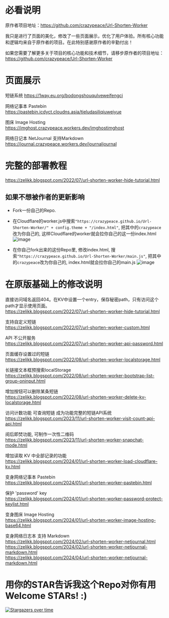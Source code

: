 # 必看说明
原作者项目地址：https://github.com/crazypeace/Url-Shorten-Worker

我只是进行了页面的美化，修改了一些页面展示，优化了用户体验。所有核心功能和逻辑均来自于原作者的项目。在此特别感谢原作者的辛勤付出！

如果您需要了解更多关于项目的核心功能和技术细节，请移步原作者的项目地址：https://github.com/crazypeace/Url-Shorten-Worker

# 页面展示













短链系统 https://1way.eu.org/bodongshouqulveweifengci

网络记事本 Pastebin https://pastebin.icdyct.cloudns.asia/tieludasiliqiuweiyue

图床 Image Hosting https://imghost.crazypeace.workers.dev/imghostimghost

网络日记本 NetJournal 支持Markdown https://journal.crazypeace.workers.dev/journaljournal

# 完整的部署教程
https://zelikk.blogspot.com/2022/07/url-shorten-worker-hide-tutorial.html

## 如果不想被作者的更新影响
- Fork一份自己的Repo.
  
- 在Cloudflare的worker.js中搜索`"https://crazypeace.github.io/Url-Shorten-Worker/" + config.theme + "/index.html"`, 把其中的`crazypeace`改为你自己的, 这样Cloudflare的worker就会拉你自己的这一份index.html
  ![image](https://github.com/crazypeace/Url-Shorten-Worker/assets/665889/c98ca134-2809-4490-b9f7-ac27ba735e2e)

- 在你自己fork出来的这份Repo里, 修改index.html, 搜索`"https://crazypeace.github.io/Url-Shorten-Worker/main.js"`, 把其中的`crazypeace`改为你自己的, index.html就会拉你自己的main.js
  ![image](https://github.com/crazypeace/Url-Shorten-Worker/assets/665889/5f283aa2-d57f-4679-a987-757f1590e8f9)


# 在原版基础上的修改说明
直接访问域名返回404。在KV中设置一个entry，保存秘密path，只有访问这个path才显示使用页面。  
https://zelikk.blogspot.com/2022/07/url-shorten-worker-hide-tutorial.html

支持自定义短链  
https://zelikk.blogspot.com/2022/07/url-shorten-worker-custom.html

API 不公开服务  
https://zelikk.blogspot.com/2022/07/url-shorten-worker-api-password.html

页面缓存设置过的短链  
https://zelikk.blogspot.com/2022/08/url-shorten-worker-localstorage.html

长链接文本框预搜索localStorage  
https://zelikk.blogspot.com/2022/08/url-shorten-worker-bootstrap-list-group-oninput.html

增加按钮可以删除某条短链  
https://zelikk.blogspot.com/2022/08/url-shorten-worker-delete-kv-localstorage.html

访问计数功能 可查询短链 成为功能完整的短链API系统  
https://zelikk.blogspot.com/2023/11/url-shorten-worker-visit-count-api-api.html

阅后即焚功能, 可制作一次性二维码  
https://zelikk.blogspot.com/2023/11/url-shorten-worker-snapchat-mode.html

增加读取 KV 中全部记录的功能  
https://zelikk.blogspot.com/2024/01/url-shorten-worker-load-cloudflare-kv.html

变身网络记事本 Pastebin  
https://zelikk.blogspot.com/2024/01/url-shorten-worker-pastebin.html

保护 'password' key  
https://zelikk.blogspot.com/2024/01/url-shorten-worker-password-protect-keylist.html

变身图床 Image Hosting  
https://zelikk.blogspot.com/2024/01/url-shorten-worker-image-hosting-base64.html

变身网络日志本 支持 Markdown  
https://zelikk.blogspot.com/2024/02/url-shorten-worker-netjournal.html  
https://zelikk.blogspot.com/2024/02/url-shorten-worker-netjournal-markdown.html  
https://zelikk.blogspot.com/2024/04/url-shorten-worker-netjournal-markdown.html

# 用你的STAR告诉我这个Repo对你有用 Welcome STARs! :)
[![Stargazers over time](https://starchart.cc/crazypeace/Url-Shorten-Worker.svg)](https://starchart.cc/crazypeace/Url-Shorten-Worker)
